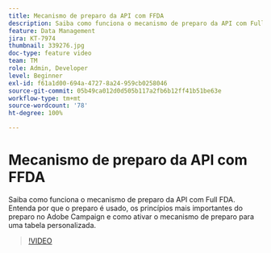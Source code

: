 ```yaml
---
title: Mecanismo de preparo da API com FFDA
description: Saiba como funciona o mecanismo de preparo da API com Full FDA. Entenda por que o preparo é usado, os princípios mais importantes do preparo no Adobe Campaign e como ativar o mecanismo de preparo para uma tabela personalizada.
feature: Data Management
jira: KT-7974
thumbnail: 339276.jpg
doc-type: feature video
team: TM
role: Admin, Developer
level: Beginner
exl-id: f61a1d00-694a-4727-8a24-959cb0258046
source-git-commit: 05b49ca012d0d505b117a2fb6b12ff41b51be63e
workflow-type: tm+mt
source-wordcount: '78'
ht-degree: 100%

---
```


# Mecanismo de preparo da API com FFDA

Saiba como funciona o mecanismo de preparo da API com Full FDA. Entenda por que o preparo é usado, os princípios mais importantes do preparo no Adobe Campaign e como ativar o mecanismo de preparo para uma tabela personalizada.

>[!VIDEO](https://video.tv.adobe.com/v/339276?quality=12&learn=on)
